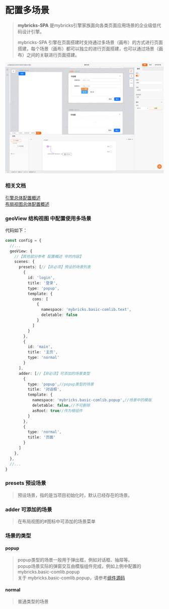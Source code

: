 # 配置多场景

> **mybricks-SPA** 是mybricks引擎家族面向各类页面应用场景的企业级低代码设计引擎。
>
> mybricks-SPA 引擎在页面搭建时支持通过多场景（画布）的方式进行页面搭建，每个场景（画布）都可以独立的进行页面搭建，也可以通过场景（画布）之间的关联进行页面搭建。
>

![img.png](img.png)

### 相关文档

[引擎总体配置概述](../01-config/index.md)<br/>
[布局视图总体配置概述](../01-config-geoview/index.md)<br/>

### geoView 结构视图 中配置使用多场景

代码如下：

```typescript jsx
const config = {
  //...
  geoView: {
    //【其他部分参考 配置概述 中的内容】
    scenes: {
      presets: [//【非必须】预设的场景列表
        {
          id: 'login',
          title: '登录',
          type: 'popup',
          template: {
            coms: [
              {
                namespace: 'mybricks.basic-comlib.text',
                deletable: false
              }
            ]
          }
        },
        {
          id: 'main',
          title: '主页',
          type: 'normal'
        }
      ],
      adder: [//【非必须】可添加的场景类型
        {
          type: 'popup',//popup类型的场景
          title: '对话框',
          template: {
            namespace: 'mybricks.basic-comlib.popup',//场景中的模版
            deletable: false,//不可删除
            asRoot: true//作为根组件
          }
        },
        {
          type: 'normal',
          title: '页面'
        }
      ]
    },
  },
  //...
}
```

### presets 预设场景

> 预设场景，指的是当项目初始化时，默认已经存在的场景。<br/>

### adder 可添加的场景

> 在布局视图的#图标中可添加的场景菜单<br/>



### 场景的类型

#### popup

> popup类型的场景一般用于弹出框，例如对话框、抽屉等。<br/>
> popup场景实际的弹窗交互由模版组件完成，例如上例中配置的
> mybricks.basic-comlib.popup <br/>
> 关于 mybricks.basic-comlib.popup，请参考[组件源码](https://github.com/mybricks/comlib-basic/tree/main/src/popup)

#### normal

> 普通类型的场景

